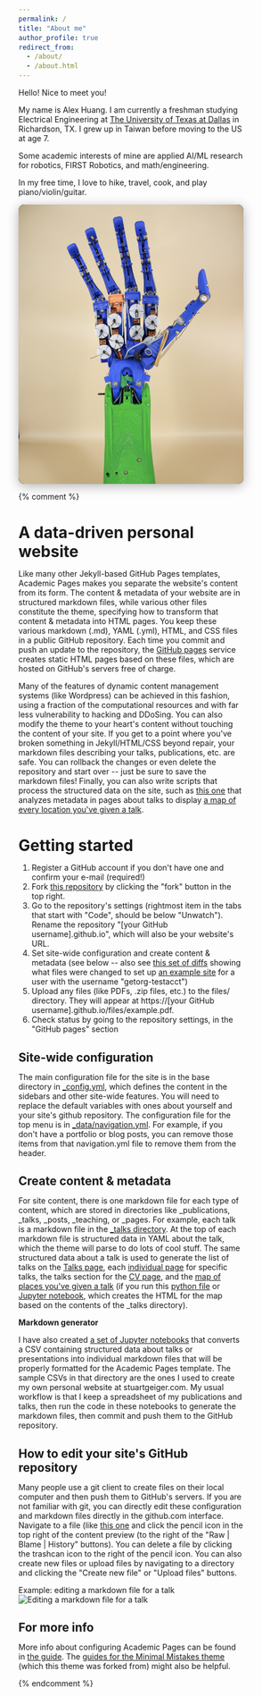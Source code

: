 ```yaml
---
permalink: /
title: "About me"
author_profile: true
redirect_from: 
  - /about/
  - /about.html
---
```


Hello! Nice to meet you!

My name is Alex Huang. I am currently a freshman studying Electrical Engineering at [The University of Texas at Dallas](https://utdallas.edu) in Richardson, TX. 
I grew up in Taiwan before moving to the US at age 7. 

Some academic interests of mine are applied AI/ML research for robotics,  FIRST Robotics, and math/engineering.

In my free time, I love to hike, travel, cook, and play piano/violin/guitar. 

<head>
  <meta charset="UTF-8">
  <meta name="viewport" content="width=device-width, initial-scale=1.0">
  <title>Picture Slideshow</title>
  <style>
    * {
      margin: 0;
      padding: 0;
      box-sizing: border-box;
    }

    body {
      display: flex;
      justify-content: center;
      align-items: center;
      min-height: 100vh;
      background-color: #f0f0f0;
      font-family: Arial, sans-serif;
    }

    .slideshow-container {
      max-width: 500px;
      max-height: 500px;
      width: 100%;
      background-color: #000;
      border-radius: 10px;
      box-shadow: 0 4px 20px rgba(0, 0, 0, 0.3);
      overflow: hidden;
      position: relative;
    }

    .slide {
      display: none;
      position: relative;
    }

    .slide.active {
      display: block;
      animation: fadeIn 0.6s ease-in-out;
    }

    @keyframes fadeIn {
      from {
        opacity: 0;
      }
      to {
        opacity: 1;
      }
    }

    .slide a {
      display: block;
      width: 100%;
      text-decoration: none;
    }

    .slide img {
      width: 100%;
      height: auto;
      display: block;
      transition: brightness 0.3s ease;
    }

    .slide a:hover img {
      filter: brightness(0.8);
    }

    .prev, .next {
      cursor: pointer;
      position: absolute;
      top: 50%;
      transform: translateY(-50%);
      width: 50px;
      height: 50px;
      background-color: rgba(255, 255, 255, 0.7);
      border: none;
      font-size: 28px;
      color: #000;
      font-weight: bold;
      transition: background-color 0.3s ease;
      z-index: 10;
    }

    .prev:hover, .next:hover {
      background-color: rgba(255, 255, 255, 0.9);
    }

    .prev {
      left: 10px;
    }

    .next {
      right: 10px;
    }

    .dots-container {
      text-align: center;
      padding: 15px;
      background-color: #000;
    }

    .dot {
      cursor: pointer;
      height: 12px;
      width: 12px;
      margin: 0 5px;
      background-color: #bbb;
      border-radius: 50%;
      display: inline-block;
      transition: background-color 0.3s ease;
    }

    .dot.active {
      background-color: #fff;
    }

    .dot:hover {
      background-color: #ccc;
    }
  </style>
</head>
<body>
  <div class="slideshow-container">
    <div class="slide active">
      <a href="/portfolio/theta">
        <img src="images/portfolio/theta/fig2.png" alt="Slide 1">
      </a>
    </div>

    <div class="slide">
      <a href="/portfolio/koch">
        <img src="images/portfolio/koch/logo.png" alt="Slide 2">
      </a>
    </div>

    <div class="slide">
      <a href="/portfolio/smishsmashing">
        <img src="images/portfolio/smishsmashing/fig1.png" alt="Slide 3">
      </a>
    </div>

    <div class="slide">
      <a href="/portfolio/neurotrace">
        <img src="images/portfolio/neurotrace/fig5.png" alt="Slide 4">
      </a>
    </div>

    <div class="slide">
      <a href="/portfolio/shtem">
        <img src="images/portfolio/shtem/logo.png" alt="Slide 5">
      </a>
    </div>

    <div class="slide">
      <a href="/posts/2024/09/blog-post-1/">
        <img src="/images/portfolio/microbots/logo.jpeg" alt="Slide 6">
      </a>
    </div>

    <button class="prev" onclick="changeSlide(-1)">&#10094;</button>
    <button class="next" onclick="changeSlide(1)">&#10095;</button>

    <div class="dots-container">
      <span class="dot active" onclick="currentSlide(0)"></span>
      <span class="dot" onclick="currentSlide(1)"></span>
      <span class="dot" onclick="currentSlide(2)"></span>
      <span class="dot" onclick="currentSlide(3)"></span>
      <span class="dot" onclick="currentSlide(4)"></span>
      <span class="dot" onclick="currentSlide(5)"></span>
    </div>
  </div>

  <script>
    let currentIndex = 0;
    const slides = document.querySelectorAll('.slide');
    const dots = document.querySelectorAll('.dot');

    function showSlide(index) {
      // Remove active class from all slides and dots
      slides.forEach(slide => slide.classList.remove('active'));
      dots.forEach(dot => dot.classList.remove('active'));

      // Add active class to current slide and dot
      slides[index].classList.add('active');
      dots[index].classList.add('active');
    }

    function changeSlide(n) {
      currentIndex = (currentIndex + n + slides.length) % slides.length;
      showSlide(currentIndex);
    }

    function currentSlide(n) {
      currentIndex = n;
      showSlide(currentIndex);
    }

    // Auto-advance slides every 4 seconds
    setInterval(() => {
      changeSlide(1);
    }, 4000);
  </script>
</body>

{% comment %}

  A data-driven personal website
  ======
  Like many other Jekyll-based GitHub Pages templates, Academic Pages makes you separate the website's content from its form. The content & metadata of your website are in structured markdown files, while various other files constitute the theme, specifying how to transform that content & metadata into HTML pages. You keep these various markdown (.md), YAML (.yml), HTML, and CSS files in a public GitHub repository. Each time you commit and push an update to the repository, the [GitHub pages](https://pages.github.com/) service creates static HTML pages based on these files, which are hosted on GitHub's servers free of charge.

  Many of the features of dynamic content management systems (like Wordpress) can be achieved in this fashion, using a fraction of the computational resources and with far less vulnerability to hacking and DDoSing. You can also modify the theme to your heart's content without touching the content of your site. If you get to a point where you've broken something in Jekyll/HTML/CSS beyond repair, your markdown files describing your talks, publications, etc. are safe. You can rollback the changes or even delete the repository and start over -- just be sure to save the markdown files! Finally, you can also write scripts that process the structured data on the site, such as [this one](https://github.com/academicpages/academicpages.github.io/blob/master/talkmap.ipynb) that analyzes metadata in pages about talks to display [a map of every location you've given a talk](https://academicpages.github.io/talkmap.html).

  Getting started
  ======
  1. Register a GitHub account if you don't have one and confirm your e-mail (required!)
  1. Fork [this repository](https://github.com/academicpages/academicpages.github.io) by clicking the "fork" button in the top right. 
  1. Go to the repository's settings (rightmost item in the tabs that start with "Code", should be below "Unwatch"). Rename the repository "[your GitHub username].github.io", which will also be your website's URL.
  1. Set site-wide configuration and create content & metadata (see below -- also see [this set of diffs](http://archive.is/3TPas) showing what files were changed to set up [an example site](https://getorg-testacct.github.io) for a user with the username "getorg-testacct")
  1. Upload any files (like PDFs, .zip files, etc.) to the files/ directory. They will appear at https://[your GitHub username].github.io/files/example.pdf.  
  1. Check status by going to the repository settings, in the "GitHub pages" section

  Site-wide configuration
  ------
  The main configuration file for the site is in the base directory in [_config.yml](https://github.com/academicpages/academicpages.github.io/blob/master/_config.yml), which defines the content in the sidebars and other site-wide features. You will need to replace the default variables with ones about yourself and your site's github repository. The configuration file for the top menu is in [_data/navigation.yml](https://github.com/academicpages/academicpages.github.io/blob/master/_data/navigation.yml). For example, if you don't have a portfolio or blog posts, you can remove those items from that navigation.yml file to remove them from the header. 

  Create content & metadata
  ------
  For site content, there is one markdown file for each type of content, which are stored in directories like _publications, _talks, _posts, _teaching, or _pages. For example, each talk is a markdown file in the [_talks directory](https://github.com/academicpages/academicpages.github.io/tree/master/_talks). At the top of each markdown file is structured data in YAML about the talk, which the theme will parse to do lots of cool stuff. The same structured data about a talk is used to generate the list of talks on the [Talks page](https://academicpages.github.io/talks), each [individual page](https://academicpages.github.io/talks/2012-03-01-talk-1) for specific talks, the talks section for the [CV page](https://academicpages.github.io/cv), and the [map of places you've given a talk](https://academicpages.github.io/talkmap.html) (if you run this [python file](https://github.com/academicpages/academicpages.github.io/blob/master/talkmap.py) or [Jupyter notebook](https://github.com/academicpages/academicpages.github.io/blob/master/talkmap.ipynb), which creates the HTML for the map based on the contents of the _talks directory).

  **Markdown generator**

  I have also created [a set of Jupyter notebooks](https://github.com/academicpages/academicpages.github.io/tree/master/markdown_generator
  ) that converts a CSV containing structured data about talks or presentations into individual markdown files that will be properly formatted for the Academic Pages template. The sample CSVs in that directory are the ones I used to create my own personal website at stuartgeiger.com. My usual workflow is that I keep a spreadsheet of my publications and talks, then run the code in these notebooks to generate the markdown files, then commit and push them to the GitHub repository.

  How to edit your site's GitHub repository
  ------
  Many people use a git client to create files on their local computer and then push them to GitHub's servers. If you are not familiar with git, you can directly edit these configuration and markdown files directly in the github.com interface. Navigate to a file (like [this one](https://github.com/academicpages/academicpages.github.io/blob/master/_talks/2012-03-01-talk-1.md) and click the pencil icon in the top right of the content preview (to the right of the "Raw | Blame | History" buttons). You can delete a file by clicking the trashcan icon to the right of the pencil icon. You can also create new files or upload files by navigating to a directory and clicking the "Create new file" or "Upload files" buttons. 

  Example: editing a markdown file for a talk
  ![Editing a markdown file for a talk](/images/editing-talk.png)

  For more info
  ------
  More info about configuring Academic Pages can be found in [the guide](https://academicpages.github.io/markdown/). The [guides for the Minimal Mistakes theme](https://mmistakes.github.io/minimal-mistakes/docs/configuration/) (which this theme was forked from) might also be helpful.

{% endcomment %}